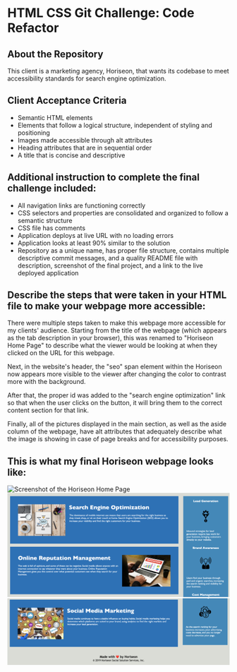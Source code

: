 # HTML CSS Git Challenge: Code Refactor

## About the Repository

This client is a marketing agency, Horiseon, that wants its codebase to meet accessibility standards for search engine optimization. 

## Client Acceptance Criteria

* Semantic HTML elements 
* Elements that follow a logical structure, independent of styling and positioning
* Images made accessible through alt attributes
* Heading attributes that are in sequential order
* A title that is concise and descriptive

## Additional instruction to complete the final challenge included:

* All navigation links are functioning correctly
* CSS selectors and properties are consolidated and organized to follow a semantic structure
* CSS file has comments 
* Application deploys at live URL with no loading errors 
* Application looks at least 90% similar to the solution
* Repository as a unique name, has proper file structure, contains multiple descriptive commit messages, and a quality README file with description, screenshot of the final project, and a link to the live deployed application

## Describe the steps that were taken in your HTML file to make your webpage more accessible:

There were multiple steps taken to make this webpage more accessible for my clients' audience. Starting from the title of the webpage (which appears as the tab description in your browser), this was renamed to "Horiseon Home Page" to describe what the viewer would be looking at when they clicked on the URL for this webpage. 

Next, in the website's header, the "seo" span element within the Horiseon now appears more visible to the viewer after changing the color to contrast more with the background. 

After that, the proper id was added to the "search engine optimization" link so that when the user clicks on the button, it will bring them to the correct content section for that link. 

Finally, all of the pictures displayed in the main section, as well as the aside column of the webpage, have alt attributes that adequately describe what the image is showing in case of page breaks and for accessibility purposes. 

## This is what my final Horiseon webpage looks like:

![Screenshot of the Horiseon Home Page](./Develop/assets/images/final-horiseon-home-page%20.png)
![Screenshot of the content on the main page](./Develop/assets/images/final-horiseon-content%20.png)
![Screenshot of the footer of the home page](./Develop/assets/images/final-horiseon-footer.png)
